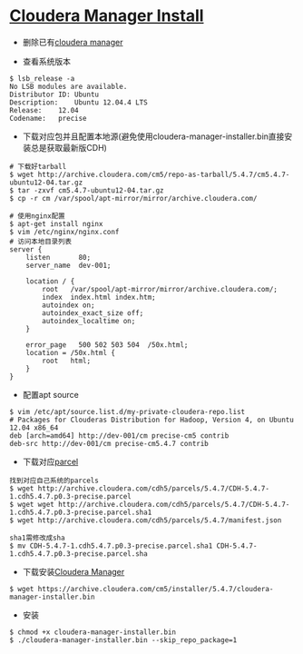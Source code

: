 [Cloudera Manager Install](http://www.cloudera.com/documentation/enterprise/latest/topics/cm_ig_install_path_a.html#cmig_topic_6_5_unique_2)
==========================

* 删除已有[cloudera manager](http://www.cloudera.com/documentation/enterprise/5-5-x/topics/cm_ig_uninstall_cm.html)

* 查看系统版本 

```
$ lsb_release -a
No LSB modules are available.
Distributor ID: Ubuntu
Description:    Ubuntu 12.04.4 LTS
Release:    12.04
Codename:   precise

```

* 下载对应包并且配置本地源(避免使用cloudera-manager-installer.bin直接安装总是获取最新版CDH) 

```
# 下载好tarball
$ wget http://archive.cloudera.com/cm5/repo-as-tarball/5.4.7/cm5.4.7-ubuntu12-04.tar.gz
$ tar -zxvf cm5.4.7-ubuntu12-04.tar.gz
$ cp -r cm /var/spool/apt-mirror/mirror/archive.cloudera.com/

# 使用nginx配置
$ apt-get install nginx 
$ vim /etc/nginx/nginx.conf
# 访问本地目录列表
server {
    listen       80;
    server_name  dev-001;

    location / {
        root   /var/spool/apt-mirror/mirror/archive.cloudera.com/;
        index  index.html index.htm;
        autoindex on;
        autoindex_exact_size off;
        autoindex_localtime on;
    }

    error_page   500 502 503 504  /50x.html;
    location = /50x.html {
        root   html;
    }
}
``` 

* 配置apt source

```
$ vim /etc/apt/source.list.d/my-private-cloudera-repo.list
# Packages for Clouderas Distribution for Hadoop, Version 4, on Ubuntu 12.04 x86_64
deb [arch=amd64] http://dev-001/cm precise-cm5 contrib
deb-src http://dev-001/cm precise-cm5.4.7 contrib
```

* 下载对应[parcel](http://archive.cloudera.com/cdh5/parcels/)

```
找到对应自己系统的parcels
$ wget http://archive.cloudera.com/cdh5/parcels/5.4.7/CDH-5.4.7-1.cdh5.4.7.p0.3-precise.parcel
$ wget wget http://archive.cloudera.com/cdh5/parcels/5.4.7/CDH-5.4.7-1.cdh5.4.7.p0.3-precise.parcel.sha1
$ wget http://archive.cloudera.com/cdh5/parcels/5.4.7/manifest.json

sha1需修改成sha
$ mv CDH-5.4.7-1.cdh5.4.7.p0.3-precise.parcel.sha1 CDH-5.4.7-1.cdh5.4.7.p0.3-precise.parcel.sha
```

* 下载安装[Cloudera Manager](https://archive.cloudera.com/cm5/installer/)

``` 
$ wget https://archive.cloudera.com/cm5/installer/5.4.7/cloudera-manager-installer.bin
```

* 安装

```
$ chmod +x cloudera-manager-installer.bin
$ ./cloudera-manager-installer.bin --skip_repo_package=1
```




